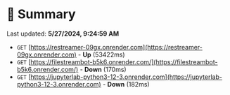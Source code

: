 # 📖 Summary
Last updated: **5/27/2024, 9:24:59 AM**

- `GET` [https://restreamer-09gx.onrender.com](https://restreamer-09gx.onrender.com) - **Up** (53422ms)
- `GET` [https://filestreambot-b5k6.onrender.com/](https://filestreambot-b5k6.onrender.com/) - **Down** (170ms)
- `GET` [https://jupyterlab-python3-12-3.onrender.com](https://jupyterlab-python3-12-3.onrender.com) - **Down** (182ms)
